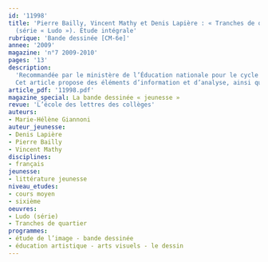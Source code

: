```yaml
---
id: '11998'
title: 'Pierre Bailly, Vincent Mathy et Denis Lapière : « Tranches de quartier »
  (série « Ludo »). Étude intégrale'
rubrique: 'Bande dessinée [CM-6e]'
annee: '2009'
magazine: 'n°7 2009-2010'
pages: '13'
description: 
  'Recommandée par le ministère de l’Éducation nationale pour le cycle 3, cette BD répond aux critères attendus par les enseignants de l’école primaire dans le cadre des apprentissages de la langue française.
  Cet article propose des éléments d’information et d’analyse, ainsi que des pistes pédagogiques permettant de l’exploiter au cours moyen et en sixième. '
article_pdf: '11998.pdf'
magazine_special: La bande dessinée « jeunesse »
revue: 'L’école des lettres des collèges'
auteurs:
- Marie-Hélène Giannoni
auteur_jeunesse:
- Denis Lapière
- Pierre Bailly
- Vincent Mathy
disciplines:
- français
jeunesse:
- littérature jeunesse
niveau_etudes:
- cours moyen
- sixième
oeuvres:
- Ludo (série)
- Tranches de quartier
programmes:
- étude de l’image - bande dessinée
- éducation artistique - arts visuels - le dessin
---
```

